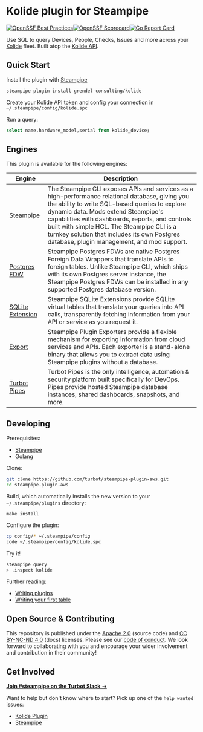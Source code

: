 # Kolide plugin for Steampipe
[![OpenSSF Best Practices](https://www.bestpractices.dev/projects/8741/badge)](https://www.bestpractices.dev/projects/8741)[![OpenSSF Scorecard](https://api.securityscorecards.dev/projects/github.com/grendel-consulting/steampipe-plugin-kolide/badge)](https://securityscorecards.dev/viewer/?uri=github.com/grendel-consulting/steampipe-plugin-kolide)[![Go Report Card](https://goreportcard.com/badge/github.com/grendel-consulting/steampipe-plugin-kolide)](https://goreportcard.com/report/github.com/grendel-consulting/steampipe-plugin-kolide)

Use SQL to query Devices, People, Checks, Issues and more across your [Kolide](https://www.kolide.com/) fleet. Built atop the [Kolide API](https://www.kolide.com/docs/developers/api).

## Quick Start

Install the plugin with [Steampipe](https://steampipe.io)

```zsh
steampipe plugin install grendel-consulting/kolide
```

Create your Kolide API token and config your connection in `~/.steampipe/config/kolide.spc`

Run a query:

```sql
select name,hardware_model,serial from kolide_device;
```

## Engines

This plugin is available for the following engines:

| Engine        | Description
|---------------|------------------------------------------
| [Steampipe](https://steampipe.io/docs) | The Steampipe CLI exposes APIs and services as a high-performance relational database, giving you the ability to write SQL-based queries to explore dynamic data. Mods extend Steampipe's capabilities with dashboards, reports, and controls built with simple HCL. The Steampipe CLI is a turnkey solution that includes its own Postgres database, plugin management, and mod support.
| [Postgres FDW](https://steampipe.io/docs/steampipe_postgres/overview) | Steampipe Postgres FDWs are native Postgres Foreign Data Wrappers that translate APIs to foreign tables. Unlike Steampipe CLI, which ships with its own Postgres server instance, the Steampipe Postgres FDWs can be installed in any supported Postgres database version.
| [SQLite Extension](https://steampipe.io/docs//steampipe_sqlite/overview) | Steampipe SQLite Extensions provide SQLite virtual tables that translate your queries into API calls, transparently fetching information from your API or service as you request it.
| [Export](https://steampipe.io/docs/steampipe_export/overview) | Steampipe Plugin Exporters provide a flexible mechanism for exporting information from cloud services and APIs. Each exporter is a stand-alone binary that allows you to extract data using Steampipe plugins without a database.
| [Turbot Pipes](https://turbot.com/pipes/docs) | Turbot Pipes is the only intelligence, automation & security platform built specifically for DevOps. Pipes provide hosted Steampipe database instances, shared dashboards, snapshots, and more.

## Developing

Prerequisites:

- [Steampipe](https://steampipe.io/downloads)
- [Golang](https://golang.org/doc/install)

Clone:

```zsh
git clone https://github.com/turbot/steampipe-plugin-aws.git
cd steampipe-plugin-aws
```

Build, which automatically installs the new version to your `~/.steampipe/plugins` directory:

```
make install
```

Configure the plugin:

```zsh
cp config/* ~/.steampipe/config
code ~/.steampipe/config/kolide.spc
```

Try it!

```zsh
steampipe query
> .inspect kolide
```

Further reading:

- [Writing plugins](https://steampipe.io/docs/develop/writing-plugins)
- [Writing your first table](https://steampipe.io/docs/develop/writing-your-first-table)

## Open Source & Contributing

This repository is published under the [Apache 2.0](https://www.apache.org/licenses/LICENSE-2.0) (source code) and [CC BY-NC-ND 4.0](https://creativecommons.org/licenses/by-nc-nd/4.0/) (docs) licenses. Please see our [code of conduct](.github/CODE_OF_CONDUCT.md). We look forward to collaborating with you and encourage your wider involvement and contribution in their community!

## Get Involved

**[Join #steampipe on the Turbot Slack →](https://turbot.com/community/join)**

Want to help but don't know where to start? Pick up one of the `help wanted` issues:

- [Kolide Plugin](https://github.com/grendel-consulting/steampipe-plugin-kolide/labels/help%20wanted)
- [Steampipe](https://github.com/turbot/steampipe/labels/help%20wanted)
